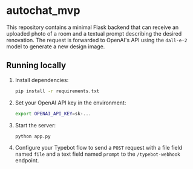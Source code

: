 # autochat_mvp

This repository contains a minimal Flask backend that can receive an
uploaded photo of a room and a textual prompt describing the desired
renovation.  The request is forwarded to OpenAI's API using the
`dall-e-2` model to generate a new design image.

## Running locally

1. Install dependencies:

   ```bash
   pip install -r requirements.txt
   ```

2. Set your OpenAI API key in the environment:

   ```bash
   export OPENAI_API_KEY=sk-...
   ```

3. Start the server:

   ```bash
   python app.py
   ```

4. Configure your Typebot flow to send a `POST` request with a file field
   named `file` and a text field named `prompt` to the `/typebot-webhook`
   endpoint.
